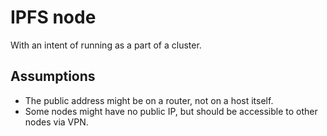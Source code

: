 # IPFS node

With an intent of running as a part of a cluster.


## Assumptions

- The public address might be on a router, not on a host itself.
- Some nodes might have no public IP, but should be accessible to other nodes via VPN.
